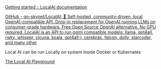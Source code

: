 
[Getting started :: LocalAI documentation](https://localai.io/basics/getting_started/index.html)

[GitHub - go-skynet/LocalAI: :robot: Self-hosted, community-driven, local OpenAI-compatible API. Drop-in replacement for OpenAI running LLMs on consumer-grade hardware. Free Open Source OpenAI alternative. No GPU required. LocalAI is an API to run ggml compatible models: llama, gpt4all, rwkv, whisper, vicuna, koala, gpt4all-j, cerebras, falcon, dolly, starcoder, and many other](https://github.com/go-skynet/LocalAI)

Local AI can be run Locally on system inside Docker or Kubernates

[The Local AI Playground](https://www.localai.app/)


